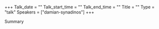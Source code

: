 +++
Talk_date = ""
Talk_start_time = ""
Talk_end_time = ""
Title = ""
Type = "talk"
Speakers = ["damian-synadinos"]
+++

Summary